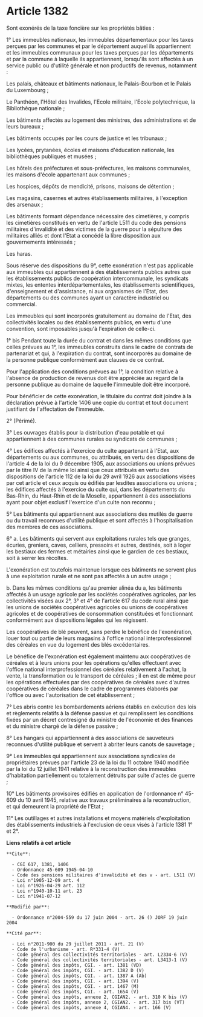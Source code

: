 # Article 1382

Sont exonérés de la taxe foncière sur les propriétés bâties :

1° Les immeubles nationaux, les immeubles départementaux pour les taxes perçues par les communes et par le département auquel
ils appartiennent et les immeubles communaux pour les taxes perçues par les départements et par la commune à laquelle ils
appartiennent, lorsqu'ils sont affectés à un service public ou d'utilité générale et non productifs de revenus, notamment :

Les palais, châteaux et bâtiments nationaux, le Palais-Bourbon et le Palais du Luxembourg ;

Le Panthéon, l'Hôtel des Invalides, l'Ecole militaire, l'Ecole polytechnique, la Bibliothèque nationale ;

Les bâtiments affectés au logement des ministres, des administrations et de leurs bureaux ;

Les bâtiments occupés par les cours de justice et les tribunaux ;

Les lycées, prytanées, écoles et maisons d'éducation nationale, les bibliothèques publiques et musées ;

Les hôtels des préfectures et sous-préfectures, les maisons communales, les maisons d'école appartenant aux communes ;

Les hospices, dépôts de mendicité, prisons, maisons de détention ;

Les magasins, casernes et autres établissements militaires, à l'exception des arsenaux ;

Les bâtiments formant dépendance nécessaire des cimetières, y compris les cimetières constitués en vertu de l'article L511 du
code des pensions militaires d'invalidité et des victimes de la guerre pour la sépulture des militaires alliés et dont l'Etat
a concédé la libre disposition aux gouvernements intéressés ;

Les haras.

Sous réserve des dispositions du 9°, cette exonération n'est pas applicable aux immeubles qui appartiennent à des
établissements publics autres que les établissements publics de coopération intercommunale, les syndicats mixtes, les
ententes interdépartementales, les établissements scientifiques, d'enseignement et d'assistance, ni aux organismes de l'Etat,
des départements ou des communes ayant un caractère industriel ou commercial.

Les immeubles qui sont incorporés gratuitement au domaine de l'Etat, des collectivités locales ou des établissements publics,
en vertu d'une convention, sont imposables jusqu'à l'expiration de celle-ci.

1° bis Pendant toute la durée du contrat et dans les mêmes conditions que celles prévues au 1°, les immeubles construits dans
le cadre de contrats de partenariat et qui, à l'expiration du contrat, sont incorporés au domaine de la personne publique
conformément aux clauses de ce contrat.

Pour l'application des conditions prévues au 1°, la condition relative à l'absence de production de revenus doit être
appréciée au regard de la personne publique au domaine de laquelle l'immeuble doit être incorporé.

Pour bénéficier de cette exonération, le titulaire du contrat doit joindre à la déclaration prévue à l'article 1406 une copie
du contrat et tout document justifiant de l'affectation de l'immeuble.

2° (Périmé).

3° Les ouvrages établis pour la distribution d'eau potable et qui appartiennent à des communes rurales ou syndicats de
communes ;

4° Les édifices affectés à l'exercice du culte appartenant à l'Etat, aux départements ou aux communes, ou attribués, en vertu
des dispositions de l'article 4 de la loi du 9 décembre 1905, aux associations ou unions prévues par le titre IV de la même
loi ainsi que ceux attribués en vertu des dispositions de l'article 112 de la loi du 29 avril 1926 aux associations visées
par cet article et ceux acquis ou édifiés par lesdites associations ou unions ; les édifices affectés à l'exercice du culte
qui, dans les départements du Bas-Rhin, du Haut-Rhin et de la Moselle, appartiennent à des associations ayant pour objet
exclusif l'exercice d'un culte non reconnu ;

5° Les bâtiments qui appartiennent aux associations des mutilés de guerre ou du travail reconnues d'utilité publique et sont
affectés à l'hospitalisation des membres de ces associations.

6° a. Les bâtiments qui servent aux exploitations rurales tels que granges, écuries, greniers, caves, celliers, pressoirs et
autres, destinés, soit à loger les bestiaux des fermes et métairies ainsi que le gardien de ces bestiaux, soit à serrer les
récoltes.

L'exonération est toutefois maintenue lorsque ces bâtiments ne servent plus à une exploitation rurale et ne sont pas affectés
à un autre usage ;

b. Dans les mêmes conditions qu'au premier alinéa du a, les bâtiments affectés à un usage agricole par les sociétés
coopératives agricoles, par les collectivités visées aux 2°, 3° et 4° de l'article 617 du code rural ainsi que les unions de
sociétés coopératives agricoles ou unions de coopératives agricoles et de coopératives de consommation constituées et
fonctionnant conformément aux dispositions légales qui les régissent.

Les coopératives de blé peuvent, sans perdre le bénéfice de l'exonération, louer tout ou partie de leurs magasins à l'office
national interprofessionnel des céréales en vue du logement des blés excédentaires.

Le bénéfice de l'exonération est également maintenu aux coopératives de céréales et à leurs unions pour les opérations
qu'elles effectuent avec l'office national interprofessionnel des céréales relativement à l'achat, la vente, la
transformation ou le transport de céréales ; il en est de même pour les opérations effectuées par des coopératives de
céréales avec d'autres coopératives de céréales dans le cadre de programmes élaborés par l'office ou avec l'autorisation de
cet établissement ;

7° Les abris contre les bombardements aériens établis en exécution des lois et règlements relatifs à la défense passive et
qui remplissent les conditions fixées par un décret contresigné du ministre de l'économie et des finances et du ministre
chargé de la défense passive ;

8° Les hangars qui appartiennent à des associations de sauveteurs reconnues d'utilité publique et servent à abriter leurs
canots de sauvetage ;

9° Les immeubles qui appartiennent aux associations syndicales de propriétaires prévues par l'article 23 de la loi du 11
octobre 1940 modifiée par la loi du 12 juillet 1941 relative à la reconstruction des immeubles d'habitation partiellement ou
totalement détruits par suite d'actes de guerre ;

10° Les bâtiments provisoires édifiés en application de l'ordonnance n° 45-609 du 10 avril 1945, relative aux travaux
préliminaires à la reconstruction, et qui demeurent la propriété de l'Etat ;

11° Les outillages et autres installations et moyens matériels d'exploitation des établissements industriels à l'exclusion de
ceux visés à l'article 1381 1° et 2°.

**Liens relatifs à cet article**

	**Cite**:

	  - CGI 617, 1381, 1406
	  - Ordonnance 45-609 1945-04-10
	  - Code des pensions militaires d'invalidité et des v - art. L511 (V)
	  - Loi n°1905-12-09 art. 4
	  - Loi n°1926-04-29 art. 112
	  - Loi n°1940-10-11 art. 23
	  - Loi n°1941-07-12

	**Modifié par**:

	  - Ordonnance n°2004-559 du 17 juin 2004 - art. 26 () JORF 19 juin 2004

	**Cité par**:

	  - Loi n°2011-900 du 29 juillet 2011 - art. 21 (V)
	  - Code de l'urbanisme - art. R*331-4 (V)
	  - Code général des collectivités territoriales - art. L2334-6 (V)
	  - Code général des collectivités territoriales - art. L3413-1 (V)
	  - Code général des impôts, CGI. - art. 1381 (VD)
	  - Code général des impôts, CGI. - art. 1382 D (V)
	  - Code général des impôts, CGI. - art. 1387 A (Ab)
	  - Code général des impôts, CGI. - art. 1394 (V)
	  - Code général des impôts, CGI. - art. 1467 (M)
	  - Code général des impôts, CGI. - art. 1654 (V)
	  - Code général des impôts, annexe 2, CGIAN2. - art. 310 K bis (V)
	  - Code général des impôts, annexe 2, CGIAN2. - art. 317 bis (VT)
	  - Code général des impôts, annexe 4, CGIAN4. - art. 166 (V)
